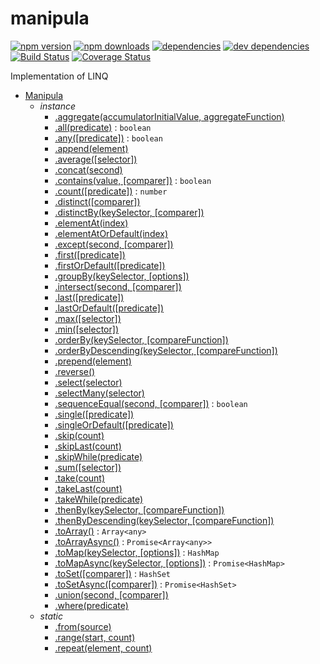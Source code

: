 # manipula

[![npm version](https://badge.fury.io/js/manipula.svg)](https://www.npmjs.com/package/manipula)
[![npm downloads](https://img.shields.io/npm/dt/manipula.svg)](https://www.npmjs.com/package/manipula)
[![dependencies](https://img.shields.io/david/litichevskiydv/manipula.svg)](https://www.npmjs.com/package/manipula)
[![dev dependencies](https://img.shields.io/david/dev/litichevskiydv/manipula.svg)](https://www.npmjs.com/package/manipula)
[![Build Status](https://travis-ci.org/litichevskiydv/manipula.svg?branch=master)](https://travis-ci.org/litichevskiydv/manipula)
[![Coverage Status](https://coveralls.io/repos/github/litichevskiydv/manipula/badge.svg?branch=master)](https://coveralls.io/github/litichevskiydv/manipula?branch=master)

Implementation of LINQ

- [Manipula](https://github.com/litichevskiydv/manipula/wiki/Home)
  - _instance_
    - [.aggregate(accumulatorInitialValue, aggregateFunction)](https://github.com/litichevskiydv/manipula/wiki/aggregate)
    - [.all(predicate)](https://github.com/litichevskiydv/manipula/wiki/all) : <code>boolean</code>
    - [.any([predicate])](https://github.com/litichevskiydv/manipula/wiki/any) : <code>boolean</code>
    - [.append(element)](https://github.com/litichevskiydv/manipula/wiki/append)
    - [.average([selector])](https://github.com/litichevskiydv/manipula/wiki/average)
    - [.concat(second)](https://github.com/litichevskiydv/manipula/wiki/concat)
    - [.contains(value, [comparer])](https://github.com/litichevskiydv/manipula/wiki/contains) : <code>boolean</code>
    - [.count([predicate])](https://github.com/litichevskiydv/manipula/wiki/count) : <code>number</code>
    - [.distinct([comparer])](https://github.com/litichevskiydv/manipula/wiki/distinct)
    - [.distinctBy(keySelector, [comparer])](https://github.com/litichevskiydv/manipula/wiki/distinctBy)
    - [.elementAt(index)](https://github.com/litichevskiydv/manipula/wiki/elementAt)
    - [.elementAtOrDefault(index)](https://github.com/litichevskiydv/manipula/wiki/elementAtOrDefault)
    - [.except(second, [comparer])](https://github.com/litichevskiydv/manipula/wiki/except)
    - [.first([predicate])](https://github.com/litichevskiydv/manipula/wiki/first)
    - [.firstOrDefault([predicate])](https://github.com/litichevskiydv/manipula/wiki/firstOrDefault)
    - [.groupBy(keySelector, [options])](https://github.com/litichevskiydv/manipula/wiki/groupBy)
    - [.intersect(second, [comparer])](https://github.com/litichevskiydv/manipula/wiki/intersect)
    - [.last([predicate])](https://github.com/litichevskiydv/manipula/wiki/last)
    - [.lastOrDefault([predicate])](https://github.com/litichevskiydv/manipula/wiki/lastOrDefault)
    - [.max([selector])](https://github.com/litichevskiydv/manipula/wiki/max)
    - [.min([selector])](https://github.com/litichevskiydv/manipula/wiki/min)
    - [.orderBy(keySelector, [compareFunction])](https://github.com/litichevskiydv/manipula/wiki/orderBy)
    - [.orderByDescending(keySelector, [compareFunction])](https://github.com/litichevskiydv/manipula/wiki/orderByDescending)
    - [.prepend(element)](https://github.com/litichevskiydv/manipula/wiki/prepend)
    - [.reverse()](https://github.com/litichevskiydv/manipula/wiki/reverse)
    - [.select(selector)](https://github.com/litichevskiydv/manipula/wiki/select)
    - [.selectMany(selector)](https://github.com/litichevskiydv/manipula/wiki/selectMany)
    - [.sequenceEqual(second, [comparer])](https://github.com/litichevskiydv/manipula/wiki/sequenceEqual) : <code>boolean</code>
    - [.single([predicate])](https://github.com/litichevskiydv/manipula/wiki/single)
    - [.singleOrDefault([predicate])](https://github.com/litichevskiydv/manipula/wiki/singleOrDefault)
    - [.skip(count)](https://github.com/litichevskiydv/manipula/wiki/skip)
    - [.skipLast(count)](https://github.com/litichevskiydv/manipula/wiki/skipLast)
    - [.skipWhile(predicate)](https://github.com/litichevskiydv/manipula/wiki/skipWhile)
    - [.sum([selector])](https://github.com/litichevskiydv/manipula/wiki/sum)
    - [.take(count)](https://github.com/litichevskiydv/manipula/wiki/take)
    - [.takeLast(count)](https://github.com/litichevskiydv/manipula/wiki/takeLast)
    - [.takeWhile(predicate)](https://github.com/litichevskiydv/manipula/wiki/takeWhile)
    - [.thenBy(keySelector, [compareFunction])](https://github.com/litichevskiydv/manipula/wiki/thenBy)
    - [.thenByDescending(keySelector, [compareFunction])](https://github.com/litichevskiydv/manipula/wiki/thenByDescending)
    - [.toArray()](https://github.com/litichevskiydv/manipula/wiki/toArray) : <code>Array&lt;any&gt;</code>
    - [.toArrayAsync()](https://github.com/litichevskiydv/manipula/wiki/toArrayAsync) : <code>Promise&lt;Array&lt;any&gt;&gt;</code>
    - [.toMap(keySelector, [options])](https://github.com/litichevskiydv/manipula/wiki/toMap) : <code>HashMap</code>
    - [.toMapAsync(keySelector, [options])](https://github.com/litichevskiydv/manipula/wiki/toMapAsync) : <code>Promise&lt;HashMap&gt;</code>
    - [.toSet([comparer])](https://github.com/litichevskiydv/manipula/wiki/toSet) : <code>HashSet</code>
    - [.toSetAsync([comparer])](https://github.com/litichevskiydv/manipula/wiki/toSetAsync) : <code>Promise&lt;HashSet&gt;</code>
    - [.union(second, [comparer])](https://github.com/litichevskiydv/manipula/wiki/union)
    - [.where(predicate)](https://github.com/litichevskiydv/manipula/wiki/where)
  - _static_
    - [.from(source)](https://github.com/litichevskiydv/manipula/wiki/from)
    - [.range(start, count)](https://github.com/litichevskiydv/manipula/wiki/range)
    - [.repeat(element, count)](https://github.com/litichevskiydv/manipula/wiki/repeat)
